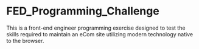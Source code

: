 # FED_Programming_Challenge
This is a front-end engineer programming exercise designed to test the skills required to maintain an eCom site utilizing modern technology native to the browser.
